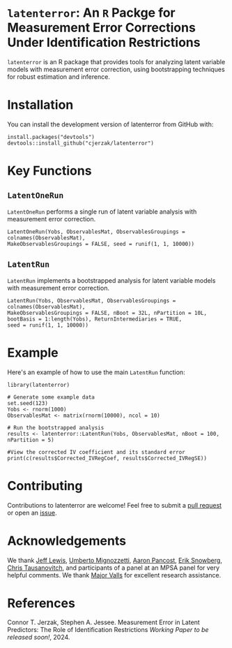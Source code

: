 # `latenterror`:  An `R` Packge for Measurement Error Corrections Under Identification Restrictions

`latenterror` is an R package that provides tools for analyzing latent variable models with measurement error correction, using bootstrapping techniques for robust estimation and inference.

# Installation
You can install the development version of latenterror from GitHub with:
```
install.packages("devtools")
devtools::install_github("cjerzak/latenterror")
```

# Key Functions
## `LatentOneRun`
`LatentOneRun` performs a single run of latent variable analysis with measurement error correction.
```
LatentOneRun(Yobs, ObservablesMat, ObservablesGroupings = colnames(ObservablesMat),
MakeObservablesGroupings = FALSE, seed = runif(1, 1, 10000))
```

## `LatentRun`
`LatentRun` implements a bootstrapped analysis for latent variable models with measurement error correction.
```
LatentRun(Yobs, ObservablesMat, ObservablesGroupings = colnames(ObservablesMat),
MakeObservablesGroupings = FALSE, nBoot = 32L, nPartition = 10L,
bootBasis = 1:length(Yobs), ReturnIntermediaries = TRUE,
seed = runif(1, 1, 10000))
```

# Example
Here's an example of how to use the main `LatentRun` function:
```
library(latenterror)

# Generate some example data
set.seed(123)
Yobs <- rnorm(1000)
ObservablesMat <- matrix(rnorm(10000), ncol = 10)

# Run the bootstrapped analysis
results <- latenterror::LatentRun(Yobs, ObservablesMat, nBoot = 100, nPartition = 5)

#View the corrected IV coefficient and its standard error
print(c(results$Corrected_IVRegCoef, results$Corrected_IVRegSE))
```

# Contributing
Contributions to latenterror are welcome! Feel free to submit a [pull request](https://github.com/cjerzak/latenterror-software/pulls) or open an [issue](https://github.com/cjerzak/latenterror/issues).

# Acknowledgements 
We thank [Jeff Lewis](https://polisci.ucla.edu/person/jeffrey-b-lewis/), [Umberto Mignozzetti](https://umbertomig.com/), [Aaron Pancost](https://sites.google.com/site/aaronpancost/), [Erik Snowberg](https://eriksnowberg.com/), [Chris Tausanovitch](https://ctausanovitch.com/), and participants of a panel at an MPSA panel for very helpful comments. We thank [Major Valls](https://www.linkedin.com/in/major-valls-39b6b9229/) for excellent research assistance.

# References 
Connor T. Jerzak, Stephen A. Jessee. Measurement Error in Latent Predictors: The Role of Identification Restrictions *Working Paper to be released soon!*, 2024.
